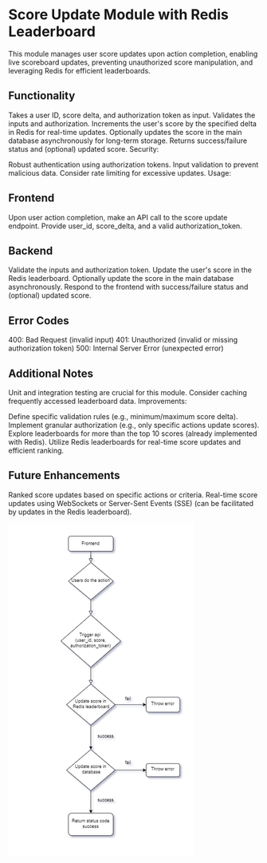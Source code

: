 # Score Update Module with Redis Leaderboard

This module manages user score updates upon action completion, enabling live scoreboard updates, preventing unauthorized score manipulation, and leveraging Redis for efficient leaderboards.

## Functionality

Takes a user ID, score delta, and authorization token as input.
Validates the inputs and authorization.
Increments the user's score by the specified delta in Redis for real-time updates.
Optionally updates the score in the main database asynchronously for long-term storage.
Returns success/failure status and (optional) updated score.
Security:

Robust authentication using authorization tokens.
Input validation to prevent malicious data.
Consider rate limiting for excessive updates.
Usage:

## Frontend

Upon user action completion, make an API call to the score update endpoint.
Provide user_id, score_delta, and a valid authorization_token.

## Backend

Validate the inputs and authorization token.
Update the user's score in the Redis leaderboard.
Optionally update the score in the main database asynchronously.
Respond to the frontend with success/failure status and (optional) updated score.

## Error Codes

400: Bad Request (invalid input)
401: Unauthorized (invalid or missing authorization token)
500: Internal Server Error (unexpected error)

## Additional Notes

Unit and integration testing are crucial for this module.
Consider caching frequently accessed leaderboard data.
Improvements:

Define specific validation rules (e.g., minimum/maximum score delta).
Implement granular authorization (e.g., only specific actions update scores).
Explore leaderboards for more than the top 10 scores (already implemented with Redis).
Utilize Redis leaderboards for real-time score updates and efficient ranking.

## Future Enhancements

Ranked score updates based on specific actions or criteria.
Real-time score updates using WebSockets or Server-Sent Events (SSE) (can be facilitated by updates in the Redis leaderboard).

![alt text](./flow.png)